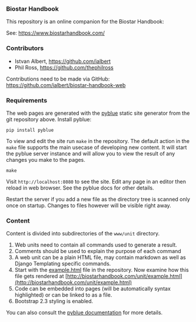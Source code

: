 
### Biostar Handbook

This repository is an online companion for the Biostar Handbook:

See: https://www.biostarhandbook.com/

### Contributors

* Istvan Albert, https://github.com/ialbert
* Phil Ross, https://github.com/thephilross

Contributions need to be made via GitHub: https://github.com/ialbert/biostar-handbook-web

### Requirements

The web pages are generated with the [pyblue](https://github.com/ialbert/pyblue) 
static site generator from the git repository above. Install pyblue:

    pip install pyblue

To view and edit the site run `make` in the repository. The default action
in the `make` file supports the main usecase of developing new content.
It will start the pyblue server instance and will allow you
to view the result of any changes you make to the pages.

    make
    
Visit `http://localhost:8080` to see the site. Edit any page in
an editor then reload in web browser. See the pyblue docs for
other details.

Restart the server if you add a new file as the directory tree 
is scanned only once on startup. Changes to files however will 
be visible right away.

### Content

Content is divided into subdirectories of the  `www/unit` directory. 

1. Web units need to contain all commands used to generate a result.
1. Comments should be used to explain the purpose of each command
1. A web unit can be a plain HTML file,
   may contain markdown as well as Django Templating specific commands.
1. Start with the [example.html](https://github.com/ialbert/biostar-handbook-web/blob/master/www/unit/example.html) 
   file in the repository. Now examine how this file gets rendered at
   [http://biostarhandbook.com/unit/example.html](http://biostarhandbook.com/unit/example.html)
1. Code can be embedded into pages 
   (will be automatically syntax highlighted) or can be linked to as a file.
1. Bootstrap 2.3 styling is enabled.

You can also consult the [pyblue documentation](http://ialbert.github.io/pyblue/) for more details.

